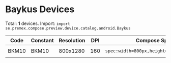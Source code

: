# Baykus Devices

Total: **1** devices. Import: `import se.premex.compose.preview.device.catalog.android.Baykus`

| Code | Constant | Resolution | DPI | Compose Spec | Preview Usage |
|------|----------|------------|-----|-------------|---------------|
| BKM10 | BKM10 | 800x1280 | 160 | `spec:width=800px,height=1280px,dpi=160` | `@Preview(device = Baykus.BKM10)` |

<!-- Generated automatically. Do not edit manually. -->
